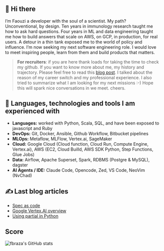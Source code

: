 ## 👋 Hi there  
I’m Faouzi a developer with the soul of a scientist. My path? Unconventional, by design. Ten years in immunology research taught me how to ask hard questions. Four years in ML and data engineering taught me how to build answers that scale on AWS, on GCP, in production, for real users. A detour in a thin tank exposed me to the world of policy and influence. I’m now seeking my next software engineering role. I would love to meet inspiring people, learn from them and build products that matters.

>**For recruiters**: if you are here thank loads for taking the time to check my github. If you want to know more about me, my history and trajectory. Please feel free to read this [blog post](https://fbraza.github.io/2025/08/24/career_garden/#An-interesting-detour-in-a-think-tank). I talked about the reason of my career switch and my professional experience. I also tried to summarize what I am looking for my next missions :-) Hope this will spark nice conversations in we meet. cheers.


## 🔧 Languages, technologies and tools I am experienced with
- **Languages:** worked with Python, Scala, SQL, and have been exposed to javascript and Ruby
- **DevOps:** Git, Docker, Ansible, Github Workflow, Bitbucket pipelines
- **MLOps:** Metaflow, MLFlow, Vertex.ai, SageMaker
- **Cloud:** Google Cloud (Cloud function, Cloud Run, Compute Engine, Vertex.ai), AWS (EC2, Cloud Builld, AWS SDK Python, Step Functions, Glue Jobs)
- **Data:** Airflow, Apache Superset, Spark, RDBMS (Postgre & MySQL), dagster
- **AI Agents / IDE:** Claude Code, Opencode, Zed, VS Code, NeoVim (NvChad) 

## &#x270d; Last blog articles

- [Spec as code](https://fbraza.github.io/2025/07/09/specs-as-code/)
- [Google Vertex.AI overview](https://fbraza.github.io/2023/09/30/overview-of-vertexai/)
- [Using partial in Python](https://fbraza.github.io/2023/09/30/using-partial/)

<!-- Link to icons -->
[1.2]: http://i.imgur.com/wWzX9uB.png (twitter icon without padding)
[2.2]: http://i.imgur.com/9I6NRUm.png (github icon without padding)
<!-- links to your social media accounts -->
[1]: https://twitter.com/braza_faouzi
[2]: https://github.com/fbraza

## Score

![fbraza's GitHub stats](https://github-readme-stats-lilac-theta-847juf1697.vercel.app/api/?username=fbraza&count_private=true&show_icons=true&theme=tokyonight)


